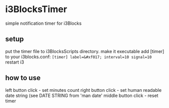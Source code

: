 # i3BlocksTimer
simple notification timer for i3Blocks

## setup
put the timer file to i3BlocksScripts directory.
make it executable
add [timer] to your i3blocks.conf:
`
[timer]
label=&#xf017;
interval=10
signal=10
`
restart i3

## how to use
left button click - set minutes count
right button click - set human readable date string (see DATE STRING from 'man date'
middle button click - reset timer

